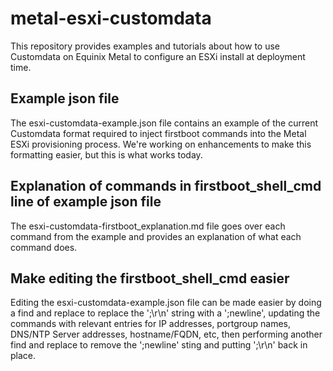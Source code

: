# metal-esxi-customdata
This repository provides examples and tutorials about how to use Customdata on Equinix Metal to configure an ESXi install at deployment time.

## Example json file
The esxi-customdata-example.json file contains an example of the current Customdata format required to inject firstboot commands into the Metal ESXi provisioning process. We're working on enhancements to make this formatting easier, but this is what works today.

## Explanation of commands in firstboot_shell_cmd line of example json file
The esxi-customdata-firstboot_explanation.md file goes over each command from the example and provides an explanation of what each command does.

## Make editing the firstboot_shell_cmd easier
Editing the esxi-customdata-example.json file can be made easier by doing a find and replace to replace the ';\r\n' string with a ';newline', updating the commands with relevant entries for IP addresses, portgroup names, DNS/NTP Server addresses, hostname/FQDN, etc, then performing another find and replace to remove the ';newline' sting and putting ';\r\n' back in place.